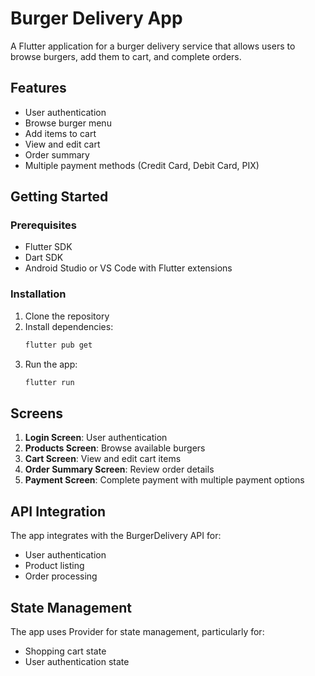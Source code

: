 # Burger Delivery App

A Flutter application for a burger delivery service that allows users to browse burgers, add them to cart, and complete orders.

## Features

- User authentication
- Browse burger menu
- Add items to cart
- View and edit cart
- Order summary
- Multiple payment methods (Credit Card, Debit Card, PIX)

## Getting Started

### Prerequisites

- Flutter SDK
- Dart SDK
- Android Studio or VS Code with Flutter extensions

### Installation

1. Clone the repository
2. Install dependencies:
   ```bash
   flutter pub get
   ```
3. Run the app:
   ```bash
   flutter run
   ```

## Screens

1. **Login Screen**: User authentication
2. **Products Screen**: Browse available burgers
3. **Cart Screen**: View and edit cart items
4. **Order Summary Screen**: Review order details
5. **Payment Screen**: Complete payment with multiple payment options

## API Integration

The app integrates with the BurgerDelivery API for:
- User authentication
- Product listing
- Order processing

## State Management

The app uses Provider for state management, particularly for:
- Shopping cart state
- User authentication state
